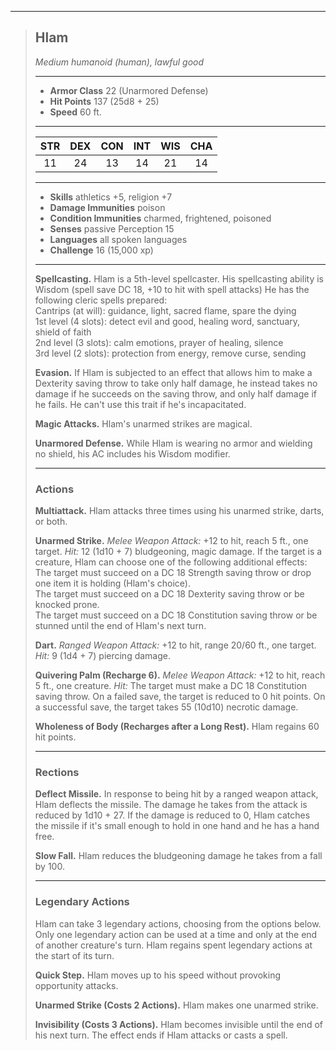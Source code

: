 ***
> ## Hlam
> *Medium humanoid (human), lawful good*
> 
> ***
> 
> - **Armor Class** 22 (Unarmored Defense)
> - **Hit Points** 137 (25d8 + 25)
> - **Speed** 60 ft.
> 
> ***
> 
> |STR|DEX|CON|INT|WIS|CHA|
> |:---:|:---:|:---:|:---:|:---:|:---:|
> |11|24|13|14|21|14|
> 
> ***
> 
> - **Skills** athletics +5, religion +7
> - **Damage Immunities** poison
> - **Condition Immunities** charmed, frightened, poisoned
> - **Senses** passive Perception 15
> - **Languages** all spoken languages
> - **Challenge** 16 (15,000 xp)
> 
> ***
> 
> **Spellcasting.** Hlam is a 5th-level spellcaster. His spellcasting ability is Wisdom (spell save DC 18, +10 to hit with spell attacks) He has the following cleric spells prepared:  
> Cantrips (at will): guidance, light, sacred flame, spare the dying  
> 1st level (4 slots): detect evil and good, healing word, sanctuary, shield of faith  
> 2nd level (3 slots): calm emotions, prayer of healing, silence  
> 3rd level (2 slots): protection from energy, remove curse, sending
> 
> **Evasion.** If Hlam is subjected to an effect that allows him to make a Dexterity saving throw to take only half damage, he instead takes no damage if he succeeds on the saving throw, and only half damage if he fails. He can't use this trait if he's incapacitated.
> 
> **Magic Attacks.** Hlam's unarmed strikes are magical.
> 
> **Unarmored Defense.** While Hlam is wearing no armor and wielding no shield, his AC includes his Wisdom modifier.
> 
> ***
> 
> ### Actions
> **Multiattack.** Hlam attacks three times using his unarmed strike, darts, or both.
> 
> **Unarmed Strike.** *Melee Weapon Attack:* +12 to hit, reach 5 ft., one target. *Hit:* 12 (1d10 + 7) bludgeoning, magic damage. If the target is a creature, Hlam can choose one of the following additional effects:  
> The target must succeed on a DC 18 Strength saving throw or drop one item it is holding (Hlam's choice).  
> The target must succeed on a DC 18 Dexterity saving throw or be knocked prone.  
> The target must succeed on a DC 18 Constitution saving throw or be stunned until the end of Hlam's next turn.
> 
> **Dart.** *Ranged Weapon Attack:* +12 to hit, range 20/60 ft., one target. *Hit:* 9 (1d4 + 7) piercing damage.
> 
> **Quivering Palm (Recharge 6).** *Melee Weapon Attack:* +12 to hit, reach 5 ft., one creature. *Hit:* The target must make a DC 18 Constitution saving throw. On a failed save, the target is reduced to 0 hit points. On a successful save, the target takes 55 (10d10) necrotic damage.
> 
> **Wholeness of Body (Recharges after a Long Rest).** Hlam regains 60 hit points.
> 
> ***
> 
> ### Rections
> **Deflect Missile.** In response to being hit by a ranged weapon attack, Hlam deflects the missile. The damage he takes from the attack is reduced by 1d10    +    27. If the damage is reduced to 0, Hlam catches the missile if it's small enough to hold in one hand and he has a hand free.
> 
> **Slow Fall.** Hlam reduces the bludgeoning damage he takes from a fall by 100.
> 
> ***
> 
> ### Legendary Actions
> Hlam can take 3 legendary actions, choosing from the options below. Only one legendary action can be used at a time and only at the end of another creature's turn. Hlam regains spent legendary actions at the start of its turn.
> 
> **Quick Step.** Hlam moves up to his speed without provoking opportunity attacks.
> 
> **Unarmed Strike (Costs 2 Actions).** Hlam makes one unarmed strike.
> 
> **Invisibility (Costs 3 Actions).** Hlam becomes invisible until the end of his next turn. The effect ends if Hlam attacks or casts a spell.